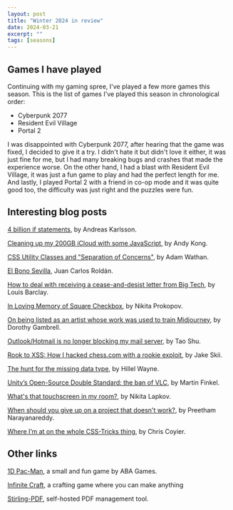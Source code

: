 ```yaml
---
layout: post
title: "Winter 2024 in review"
date: 2024-03-21
excerpt: ""
tags: [seasons]
---
```


## Games I have played

Continuing with my gaming spree, I've played a few more games this season. This is the list of games I've played this season in chronological order:

-   Cyberpunk 2077
-   Resident Evil Village
-   Portal 2

I was disappointed with Cyberpunk 2077, after hearing that the game was fixed, I decided to give it a try. I didn't hate it but didn't love it either, it was just fine for me, but I had many breaking bugs and crashes that made the experience worse. On the other hand, I had a blast with Resident Evil Village, it was just a fun game to play and had the perfect length for me. And lastly, I played Portal 2 with a friend in co-op mode and it was quite good too, the difficulty was just right and the puzzles were fun.

## Interesting blog posts

[4 billion if statements](https://andreasjhkarlsson.github.io//jekyll/update/2023/12/27/4-billion-if-statements.html), by Andreas Karlsson.

[Cleaning up my 200GB iCloud with some JavaScript](https://andykong.org/blog/icloudconfusion), by Andy Kong.

[CSS Utility Classes and "Separation of Concerns"](https://adamwathan.me/css-utility-classes-and-separation-of-concerns/), by Adam Wathan.

[El Bono Sevilla](https://jcarlosroldan.com/post/314/el-bono-sevilla), Juan Carlos Roldán.

[How to deal with receiving a cease-and-desist letter from Big Tech](https://12challenges.substack.com/p/how-to-deal-with-receiving-a-cease), by Louis Barclay.

[In Loving Memory of Square Checkbox](https://tonsky.me/blog/checkbox/), by Nikita Prokopov.

[On being listed as an artist whose work was used to train Midjourney](https://catandgirl.com/4000-of-my-closest-friends/), by Dorothy Gambrell.

[Outlook/Hotmail is no longer blocking my mail server](https://taoshu.in/net/outlook-delist.html), by Tao Shu.

[Rook to XSS: How I hacked chess.com with a rookie exploit](https://skii.dev/rook-to-xss/), by Jake Skii.

[The hunt for the missing data type](https://www.hillelwayne.com/post/graph-types/), by Hillel Wayne.

[Unity’s Open-Source Double Standard: the ban of VLC](https://mfkl.github.io/2024/01/10/unity-double-oss-standards.html), by Martin Finkel.

[What's that touchscreen in my room?](https://laplab.me/posts/whats-that-touchscreen-in-my-room/), by Nikita Lapkov.

[When should you give up on a project that doesn't work?](https://www.preethamrn.com/posts/when-should-you-give-up), by Preetham Narayanareddy.

[Where I’m at on the whole CSS-Tricks thing](https://chriscoyier.net/2024/02/28/where-im-at-on-the-whole-css-tricks-thing/), by Chris Coyier.

## Other links

[1D Pac-Man](https://abagames.github.io/crisp-game-lib-11-games/?pakupaku), a small and fun game by ABA Games.

[Infinite Craft](https://neal.fun/infinite-craft/), a crafting game where you can make anything

[Stirling-PDF](https://github.com/Stirling-Tools/Stirling-PDF), self-hosted PDF management tool.
